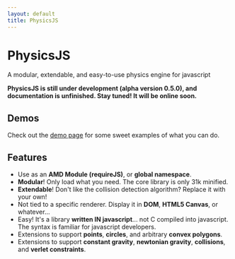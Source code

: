 ```yaml
---
layout: default
title: PhysicsJS
---
```


# Physics<span class="js">JS</span>

<div class="center">A modular, extendable, and easy-to-use physics engine for javascript</div>

<canvas id="intro-viewport" width="0" height="300">
</canvas>

**PhysicsJS is still under development (alpha version 0.5.0), and documentation is unfinished. Stay tuned! It will be online soon.**


## Demos

Check out the [demo page][demos] for some sweet examples of what you can do.


## Features

* Use as an **AMD Module (requireJS)**, or **global namespace**.
* **Modular**! Only load what you need. The core library is only 31k minified.
* **Extendable**! Don't like the collision detection algorithm? Replace it with your own!
* Not tied to a specific renderer. Display it in **DOM**, **HTML5 Canvas**, or whatever...
* Easy! It's a library **written IN javascript**... not C compiled into javascript.
  The syntax is familiar for javascript developers.
* Extensions to support **points**, **circles**, and arbitrary **convex polygons**.
* Extensions to support **constant gravity**, **newtonian gravity**, **collisions**,
  and **verlet constraints**.

[demos]: /examples


<script>require(['homepage-demo']);</script>